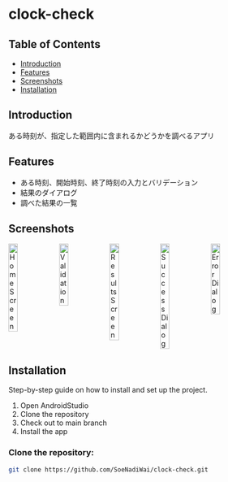 # clock-check

## Table of Contents

- [Introduction](#introduction)
- [Features](#features)
- [Screenshots](#screenshots)
- [Installation](#installation)

## Introduction

ある時刻が、指定した範囲内に含まれるかどうかを調べるアプリ

## Features

- ある時刻、開始時刻、終了時刻の入力とバリデーション
- 結果のダイアログ
- 調べた結果の一覧

## Screenshots

<div style="display: flex;">
<img src="https://github.com/user-attachments/assets/ddbdf9d4-07ac-4a12-bc50-dc5a4f8f7da8" alt="HomeScreen" style="width: 19%;"/>
&nbsp; 
<img src="https://github.com/user-attachments/assets/ce21be11-2577-4f53-8849-ce6d0aeb1675" alt="Validation" style="width: 19%;"/>
&nbsp; 
<img src="https://github.com/user-attachments/assets/0d4e2de4-38e0-4cf0-8aa0-a282d25df4ec" alt="Results Screen" style="width: 19%;"/>
&nbsp; 
<img src="https://github.com/user-attachments/assets/1298e2c6-185f-491b-b7d2-ae3e162b758e" alt="Success Dialog" style="width: 19%;"/>
&nbsp; 
<img src="https://github.com/user-attachments/assets/3ab342f2-a723-4491-ad4a-f7a24d8d7655" alt="Error Dialog" style="width: 19%;"/>
</div>

## Installation

Step-by-step guide on how to install and set up the project.
1. Open AndroidStudio
2. Clone the repository
3. Check out to main branch
4. Install the app

### Clone the repository:
```bash
git clone https://github.com/SoeNadiWai/clock-check.git
